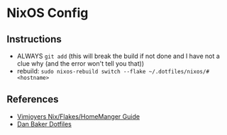 # NixOS Config

## Instructions

- ALWAYS `git add` (this will break the build if not done and I have not a clue why (and the error won't tell you that))
- rebuild: `sudo nixos-rebuild switch --flake ~/.dotfiles/nixos/#<hostname>`

## References

- [Vimjoyers Nix/Flakes/HomeManger Guide](https://www.youtube.com/watch?v=a67Sv4Mbxmc)
- [Dan Baker Dotfiles](https://github.com/djacu/dotfiles-tweag/tree/main)

